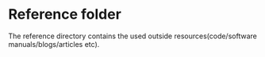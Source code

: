 # Reference folder

The reference directory contains the used outside resources(code/software manuals/blogs/articles etc).
